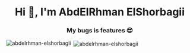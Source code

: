 <h1 align="center">Hi 👋, I'm AbdElRhman ElShorbagii</h1>
<h3 align="center">My bugs is features 😎</h3>
  
<p><img align="left" src="https://github-readme-stats.vercel.app/api/top-langs/?username=abdelrhman-elshorbagii&layout=compact" alt="abdelrhman-elshorbagii" /></p>

<p>&nbsp;<img align="center" src="https://github-readme-stats.vercel.app/api?username=abdelrhman-elshorbagii&show_icons=true&count_private=true" alt="abdelrhman-elshorbagii" /></p>
